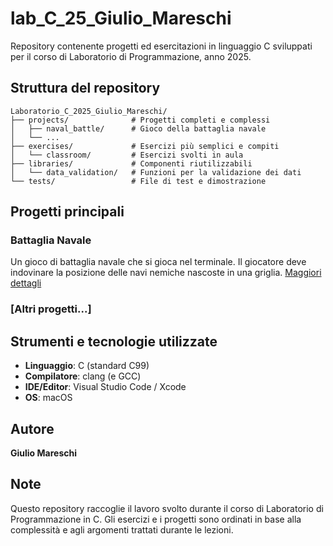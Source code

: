 # lab_C_25_Giulio_Mareschi

Repository contenente progetti ed esercitazioni in linguaggio C sviluppati per il corso di Laboratorio di Programmazione, anno 2025.

## Struttura del repository

```
Laboratorio_C_2025_Giulio_Mareschi/
├── projects/              # Progetti completi e complessi
│   ├── naval_battle/      # Gioco della battaglia navale
│   └── ...
├── exercises/             # Esercizi più semplici e compiti
│   └── classroom/         # Esercizi svolti in aula
├── libraries/             # Componenti riutilizzabili
│   └── data_validation/   # Funzioni per la validazione dei dati
└── tests/                 # File di test e dimostrazione
```

## Progetti principali

### Battaglia Navale

Un gioco di battaglia navale che si gioca nel terminale. Il giocatore deve indovinare la posizione delle navi nemiche nascoste in una griglia. [Maggiori dettagli](./projects/battaglia_navale/README.md)

### [Altri progetti...]

## Strumenti e tecnologie utilizzate

- **Linguaggio**: C (standard C99)
- **Compilatore**: clang (e GCC)
- **IDE/Editor**: Visual Studio Code / Xcode
- **OS**: macOS

## Autore

**Giulio Mareschi**

## Note

Questo repository raccoglie il lavoro svolto durante il corso di Laboratorio di Programmazione in C. Gli esercizi e i progetti sono ordinati in base alla complessità e agli argomenti trattati durante le lezioni.
